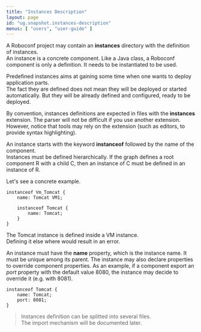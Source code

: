 ```yaml
---
title: "Instances Description"
layout: page
id: "ug.snapshot.instances-description"
menus: [ "users", "user-guide" ]
---
```


A Roboconf project may contain an **instances** directory with the definition of instances.  
An instance is a concrete component. Like a Java class, a Roboconf component is only a definition.
It needs to be instantiated to be used.

Predefined instances aims at gaining some time when one wants to deploy application parts.  
The fact they are defined does not mean they will be deployed or started automatically. But they
will be already defined and configured, ready to be deployed.

By convention, instances definitions are expected in files with the **instances** extension.
The parser will not be difficult if you use another extension. However, notice that tools
may rely on the extension (such as editors, to provide syntax highlighting).

An instance starts with the keyword **instanceof** followed by the name of the component.  
Instances must be defined hierarchically. If the graph defines a root component R with a 
child C, then an instance of C must be defined in an instance of R.

Let's see a concrete example.

	instanceof Vm_Tomcat {
		name: Tomcat VM1;
	
		instanceof Tomcat {
			name: Tomcat;
		}
	}

The Tomcat instance is defined inside a VM instance.  
Defining it else where would result in an error.

An instance must have the **name** property, which is the instance name. It must be unique among its parent.
The instance may also declare properties to override component properties. As an example, if a component export
an *port* property with the default value 8080, the instance may decide to override it (e.g. with 8081).

	instanceof Tomcat {
		name: Tomcat;
		port: 8081;
	}

> Instances definition can be splitted into several files.  
> The import mechanism will be documented later.
